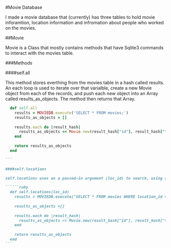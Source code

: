 #Movie Database

I made a movie database that (currently) has three tables to hold movie inforamtion, location information and infromation about people who worked on the movies.


##Movie

Movie is a Class that mostly contains methods that have Sqlite3 commands to interact with the movies table.  

###Methods

####self.all

This method stores everthing from the movies table in a hash called results. An each loop is used to iterate over that varialble, create a new Movie object from each of the records, and push each new object into an Array called results_as_objects. The method then returns that Array.


``````ruby
  def self.all
    results = MOVIEDB.execute('SELECT * FROM movies;')
    results_as_objects = []
    
    results.each do |result_hash|
      results_as_objects << Movie.new(result_hash["id"], result_hash["title"], result_hash["genre"], result_hash["location_id"])
    end
    
    return results_as_objects
  end

```

####self.locations

self.locations uses an a passed-in argument (loc_id) to search, using sqlite3, for any movie records that have that location.  Like self.all it saves the resulting hash in a variable called results.  It then iterates over that hash, created new Movie objects for each record and stores each of those objects in an array.  It then returns that Array.

``````ruby
  def self.locations(loc_id)
    results = MOVIEDB.execute("SELECT * FROM movies WHERE location_id = '#{loc_id}';")
    
    results_as_objects =[]
    
    results.each do |result_hash|
      results_as_objects << Movie.new(result_hash["id"], result_hash["title"], result_hash["genre"], result_hash["location_id"])
    end
    
    return results_as_objects
  end
```
